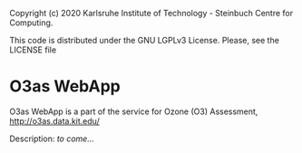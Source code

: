 Copyright (c) 2020 Karlsruhe Institute of Technology - Steinbuch Centre for Computing.

This code is distributed under the GNU LGPLv3 License. Please, see the LICENSE file

# O3as WebApp

O3as WebApp is a part of the service for Ozone (O3) Assessment, http://o3as.data.kit.edu/

Description: *to come...*
